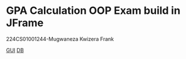 # GPA Calculation OOP Exam build in JFrame

224CS01001244-Mugwaneza Kwizera Frank

[GUI](GUI.png "GUI")
[DB](DB.png "DB")
